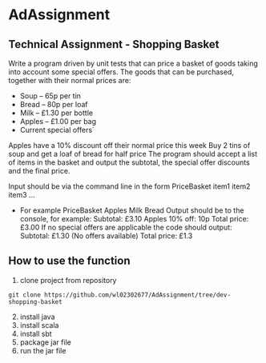 # AdAssignment
## Technical Assignment - Shopping Basket
Write a program driven by unit tests that can price a basket of goods taking into account some special offers.
The goods that can be purchased, together with their normal prices are:

* Soup – 65p per tin
* Bread – 80p per loaf
* Milk – £1.30 per bottle
* Apples – £1.00 per bag
* Current special offers`

Apples have a 10% discount off their normal price this week
Buy 2 tins of soup and get a loaf of bread for half price
The program should accept a list of items in the basket and output the subtotal, the special offer discounts and the final price.

Input should be via the command line in the form PriceBasket item1 item2 item3 ...

* For example
PriceBasket Apples Milk Bread
Output should be to the console, for example:
Subtotal: £3.10
Apples 10% off: 10p
Total price: £3.00
If no special offers are applicable the code should output:
Subtotal: £1.30
(No offers available)
Total price: £1.3

## How to use the function

1. clone project from repository

`git clone https://github.com/wl02302677/AdAssignment/tree/dev-shopping-basket`

2. install java
3. install scala
4. install sbt
5. package jar file
6. run the jar file